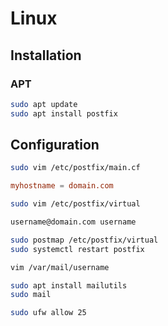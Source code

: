 # Linux

## Installation

### APT

```sh
sudo apt update
sudo apt install postfix
```

## Configuration

```sh
sudo vim /etc/postfix/main.cf
```

```cf
myhostname = domain.com
```

```sh
sudo vim /etc/postfix/virtual
```

```txt
username@domain.com username
```

```sh
sudo postmap /etc/postfix/virtual
sudo systemctl restart postfix
```

```sh
vim /var/mail/username
```

```sh
sudo apt install mailutils
sudo mail
```

```sh
sudo ufw allow 25
```
